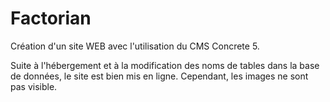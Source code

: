 # Factorian

Création d'un site WEB avec l'utilisation du CMS Concrete 5.

Suite à l'hébergement et à la modification des noms de tables dans la base de données, le site est bien mis en ligne. Cependant, les images ne sont pas visible.
